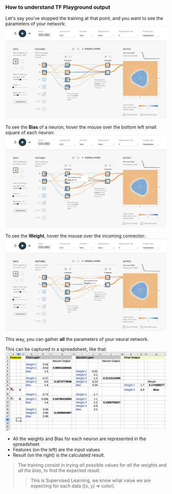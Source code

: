 ### How to understand TF Playground output

Let's say you've stopped the training at that point, and you want to see the parameters of your network:
![Example](./img/TF.playground.example.01.png)

To see the **Bias** of a neuron, hover the mouse over the bottom left small square of each neuron:
![Example](./img/TF.playground.example.02.png)

To see the **Weight**, hover the mouse over the incoming connector:
![Example](./img/TF.playground.example.03.png)

This way, you can gather **all** the parameters of your neural network.

This can be captured in a spreadsheet, like that:
![Spreadsheet](./img/spreadsheet.png)

- All the weights and Bias for each neuron are represented in the spreadsheet
- Features (on the left) are the input values
- Result (on the right) is the calculated result.

> The training consist in trying _all_ possible values for _all the weights_ and _all the bias_, to find the expected result.
> > This is Supervised Learning, we know what value we are expecting for each data ([x, y] => color).  
